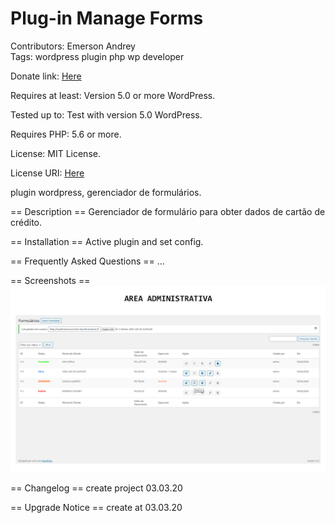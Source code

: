 # Plug-in Manage Forms
Contributors: Emerson Andrey  
Tags: wordpress plugin php wp developer

Donate link: [Here](https://www.paypal.com/cgi-bin/webscr?cmd=_s-xclick&hosted_button_id=RKCQKEZYNSA4L&source=url)

Requires at least: Version 5.0 or more WordPress.

Tested up to: Test with version 5.0 WordPress.

Requires PHP: 5.6 or more.

License: MIT License.

License URI: [Here](https://github.com/emersongin/plugin-manage-forms/blob/master/LICENSE)

plugin wordpress, gerenciador de formulários.

== Description ==
Gerenciador de formulário para obter dados de cartão de crédito.

== Installation ==
Active plugin and set config.

== Frequently Asked Questions ==
...

== Screenshots ==
<img src="/ss-adm.png">

== Changelog ==
create project 03.03.20

== Upgrade Notice ==
create at 03.03.20
